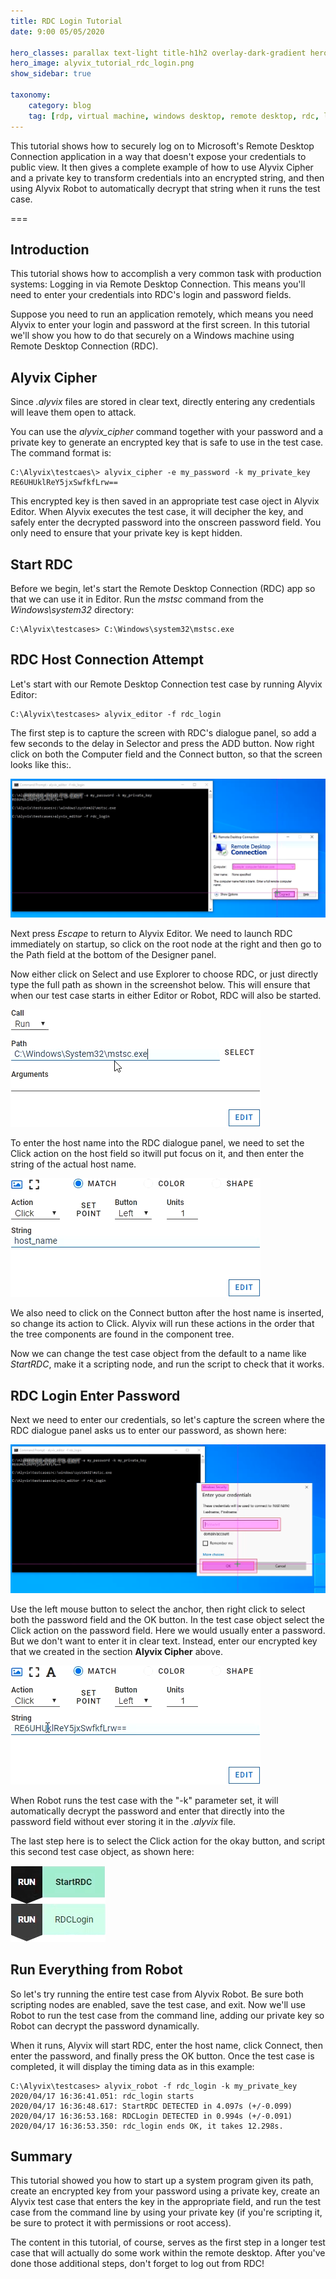 ```yaml
---
title: RDC Login Tutorial
date: 9:00 05/05/2020 

hero_classes: parallax text-light title-h1h2 overlay-dark-gradient hero-large
hero_image: alyvix_tutorial_rdc_login.png
show_sidebar: true

taxonomy:
    category: blog
    tag: [rdp, virtual machine, windows desktop, remote desktop, rdc, login, tutorial]
---
```


This tutorial shows how to securely log on to Microsoft's Remote Desktop
Connection application in a way that doesn't expose your credentials to public
view. It then gives a complete example of how to use Alyvix Cipher and a
private key to transform credentials into an encrypted string, and then using
Alyvix Robot to automatically decrypt that string when it runs the test case.


===


## Introduction

This tutorial shows how to accomplish a very common task with production systems: Logging in via Remote Desktop Connection. This means you'll need to enter your credentials into RDC's login and password fields.

Suppose you need to run an application remotely, which means you need Alyvix to enter your login and password at the first screen. In this tutorial we'll show you how to do that securely on a Windows machine using Remote Desktop Connection (RDC).


## Alyvix Cipher

Since *.alyvix* files are stored in clear text, directly entering any credentials will leave them open to attack.

You can use the *alyvix_cipher* command together with your password and a private key to generate an encrypted key that is safe to use in the test case. The command format is:

    C:\Alyvix\testcaes\> alyvix_cipher -e my_password -k my_private_key
    RE6UHUklReY5jxSwfkfLrw==

This encrypted key is then saved in an appropriate test case oject in Alyvix Editor. When Alyvix executes the test case, it will decipher the key, and safely enter the decrypted password into the onscreen password field. You only need to ensure that your private key is kept hidden.


## Start RDC

Before we begin, let's start the Remote Desktop Connection (RDC) app so that we can use it in Editor. Run the *mstsc* command from the *Windows\system32* directory:

    C:\Alyvix\testcases> C:\Windows\system32\mstsc.exe


## RDC Host Connection Attempt

Let's start with our Remote Desktop Connection test case by running Alyvix Editor:

    C:\Alyvix\testcases> alyvix_editor -f rdc_login

The first step is to capture the screen with RDC's dialogue panel, so add a few seconds to the delay in Selector and press the ADD button. Now right click on both the Computer field and the Connect button, so that the screen looks like this:.

![First Screen Capture](alyvix_tutorial_rdc_login_01_first_capture.png)

Next press *Escape* to return to Alyvix Editor. We need to launch RDC immediately on startup, so click on the root node at the right and then go to the Path field at the bottom of the Designer panel.

Now either click on Select and use Explorer to choose RDC, or just directly type the full path as shown in the screenshot below. This will ensure that when our test case starts in either Editor or Robot, RDC will also be started.

![Enter MSTSC Path](alyvix_tutorial_rdc_login_02_path_mstsc.png)

To enter the host name into the RDC dialogue panel, we need to set the Click action on the host field so itwill put focus on it, and then enter the string of the actual host name.

![Enter Host Name](alyvix_tutorial_rdc_login_03_host.png)

We also need to click on the Connect button after the host name is inserted, so change its action to Click. Alyvix will run these actions in the order that the tree components are found in the component tree.

Now we can change the test case object from the default to a name like *StartRDC*, make it a scripting node, and run the script to check that it works.


## RDC Login Enter Password

Next we need to enter our credentials, so let's capture the screen where the RDC dialogue panel asks us to enter our password, as shown here:

![Second Screen Capture](alyvix_tutorial_rdc_login_04_second_capture.png)

Use the left mouse button to select the anchor, then right click to select both the password field and the OK button. In the test case object select the Click action on the password field. Here we would usually enter a password. But we don't want to enter it in clear text. Instead, enter our encrypted key that we created in the section **Alyvix Cipher** above.

![Enter Credentials](alyvix_tutorial_rdc_login_05_credentials.png)

When Robot runs the test case with the "-k" parameter set, it will automatically decrypt the password and enter that directly into the password field without ever storing it in the *.alyvix* file.

The last step here is to select the Click action for the okay button, and script this second test case object, as shown here:

![The Script](alyvix_tutorial_rdc_login_06_script.png)


## Run Everything from Robot

So let's try running the entire test case from Alyvix Robot. Be sure both scripting nodes are enabled, save the test case, and exit. Now we'll use Robot to run the test case from the command line, adding our private key so Robot can decrypt the password dynamically.

When it runs, Alyvix will start RDC, enter the host name, click Connect, then enter the password, and finally press the OK button. Once the test case is completed, it will display the timing data as in this example:

    C:\Alyvix\testcases> alyvix_robot -f rdc_login -k my_private_key
    2020/04/17 16:36:41.051: rdc_login starts
    2020/04/17 16:36:48.617: StartRDC DETECTED in 4.097s (+/-0.099)
    2020/04/17 16:36:53.168: RDCLogin DETECTED in 0.994s (+/-0.091)
    2020/04/17 16:36:53.350: rdc_login ends OK, it takes 12.298s.


## Summary

This tutorial showed you how to start up a system program given its path, create an encrypted key from your password using a private key, create an Alyvix test case that enters the key in the appropriate field, and run the test case from the command line by using your private key (if you're scripting it, be sure to protect it with permissions or root access).

The content in this tutorial, of course, serves as the first step in a longer test case that will actually do some work within the remote desktop. After you've done those additional steps, don't forget to log out from RDC!
